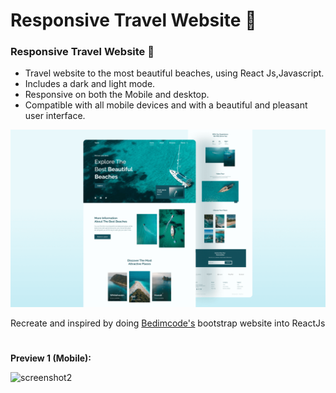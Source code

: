 # Responsive Travel Website 🌊
###  Responsive Travel Website 🌊

- Travel website to the most beautiful beaches, using React Js,Javascript.
- Includes a dark and light mode.
- Responsive on both the Mobile and desktop.
- Compatible with all mobile devices and with a beautiful and pleasant user interface.

![travel-website](/preview.png)

Recreate and inspired by doing [Bedimcode's](https://github.com/bedimcode/responsive-travel-website) bootstrap website into ReactJs


#
**Preview 1 (Mobile):**

![screenshot2](https://user-images.githubusercontent.com/121867811/211470300-30ee1a8d-ea53-42db-9523-c714bfc178e3.png)


